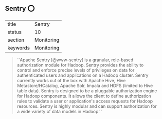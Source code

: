 ## Sentry :o:


|          |            |
| -------- | ---------- |
| title    | Sentry     | 
| status   | 10         |
| section  | Monitoring |
| keywords | Monitoring |





> ``Apache Sentry [@www-sentry] is a granular, role-based
> authorization module for Hadoop. Sentry provides the ability to
> control and enforce precise levels of privileges on data for
> authenticated users and applications on a Hadoop cluster. Sentry
> currently works out of the box with Apache Hive, Hive
> Metastore/HCatalog, Apache Solr, Impala and HDFS (limited to Hive
> table data). Sentry is designed to be a pluggable authorization
> engine for Hadoop components. It allows the client to define
> authorization rules to validate a user or application's access
> requests for Hadoop resources. Sentry is highly modular and can
> support authorization for a wide variety of data models in Hadoop.''



